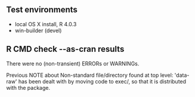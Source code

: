 ## Test environments
* local OS X install, R 4.0.3
* win-builder (devel)

## R CMD check --as-cran results
There were no (non-transient) ERRORs or WARNINGs.

Previous NOTE about Non-standard file/directory
    found at top level: 'data-raw'
has been dealt with by moving code to exec/,
so that it is distributed with the package.

